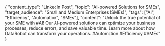{
    "content_type": "LinkedIn Post",
    "topic": "AI-powered Solutions for SMEs",
    "target_audience": "Small and Medium Enterprises (SMEs)",
    "tags": ["AI", "Efficiency", "Automation", "SMEs"],
    "content": "Unlock the true potential of your SME with #AI! Our AI-powered solutions can optimize your business processes, reduce errors, and save valuable time. Learn more about how DataRobot can transform your operations. #Automation #Efficiency #SMEs"
  }